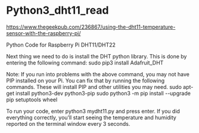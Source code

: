 # Python3_dht11_read

https://www.thegeekpub.com/236867/using-the-dht11-temperature-sensor-with-the-raspberry-pi/

Python Code for Raspberry Pi DHT11/DHT22

Next thing we need to do is install the DHT python library. This is done by entering  the following command:
sudo pip3 install Adafruit_DHT

Note: If you run into problems with the above command, you may not have PIP installed on your Pi.  You can fix that by running the following commands.  These will install PIP and other utilities you may need.
sudo apt-get install python3-dev python3-pip
sudo python3 -m pip install --upgrade pip setuptools wheel

To run your code, enter python3 mydht11.py and press enter. If you did everything correctly, you’ll start seeing the temperature and humidity reported on the terminal window every 3 seconds.
